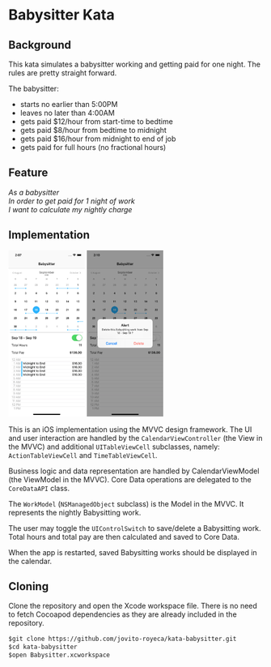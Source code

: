# Babysitter Kata

## Background
This kata simulates a babysitter working and getting paid for one night.  The rules are pretty straight forward.

The babysitter:
- starts no earlier than 5:00PM
- leaves no later than 4:00AM
- gets paid $12/hour from start-time to bedtime
- gets paid $8/hour from bedtime to midnight
- gets paid $16/hour from midnight to end of job
- gets paid for full hours (no fractional hours)


## Feature
*As a babysitter<br>
In order to get paid for 1 night of work<br>
I want to calculate my nightly charge<br>*

## Implementation
<img src="screenshots/Screenshot-02.png" width="30%" height="auto"/>
<img src="screenshots/Screenshot-03.png" width="30%" height="auto"/>

This is an iOS implementation using the MVVC design framework. The UI and user interaction are handled by the `CalendarViewController` (the View in the MVVC) and additional `UITableViewCell` subclasses, namely: `ActionTableViewCell` and `TimeTableViewCell`. 

Business logic and data representation are handled by CalendarViewModel (the ViewModel in the MVVC). Core Data operations are delegated to the `CoreDataAPI` class.

The `WorkModel` (`NSManagedObject` subclass) is the Model in the MVVC. It represents the nightly Babysitting work.

The user may toggle the `UIControlSwitch` to save/delete a Babysitting work. Total hours and total pay are then calculated and saved to Core Data.

When the app is restarted, saved Babysitting works should be displayed in the calendar.

## Cloning
Clone the repository and open the Xcode workspace file. There is no need to fetch Cocoapod dependencies as they are already included in the repository.

```
$git clone https://github.com/jovito-royeca/kata-babysitter.git
$cd kata-babysitter
$open Babysitter.xcworkspace
```

